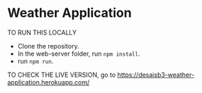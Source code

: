 # Weather Application

TO RUN THIS LOCALLY
  -  Clone the repository.
  -  In the web-server folder, run `npm install`.
  -  run `npm run`. 


TO CHECK THE LIVE VERSION, go to
https://desaisb3-weather-application.herokuapp.com/
